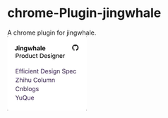 # chrome-Plugin-jingwhale
A chrome plugin for jingwhale.<br/>
![picture](https://github.com/jingwhale/chrome-plugin-jingwhale/blob/master/assetes/demo.gif)
